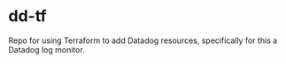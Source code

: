 # dd-tf
Repo for using Terraform to add Datadog resources, specifically for this a Datadog log monitor.
